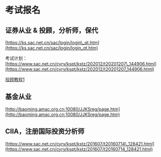 # 考试报名

## 证券从业 & 投顾，分析师，保代

[https://ks.sac.net.cn/sac/login/login\_qt.htm](https://ks.sac.net.cn/sac/login/login_qt.htm)

考试计划：[https://www.sac.net.cn/cyry/kspt/kstz/202012/t20201207\_144906.html](https://www.sac.net.cn/cyry/kspt/kstz/202012/t20201207_144906.html)

[投顾教程1](https://www.bilibili.com/video/BV1ab411b7W9?from=search&seid=16668710090922450360)

## 基金从业

[http://baoming.amac.org.cn:10080/JJKSreg/page.htm](http://baoming.amac.org.cn:10080/JJKSreg/page.htm)

## CIIA，注册国际投资分析师

[https://www.sac.net.cn/cyry/kspt/kstz/201607/t20160714\_128421.html](https://www.sac.net.cn/cyry/kspt/kstz/201607/t20160714_128421.html)

